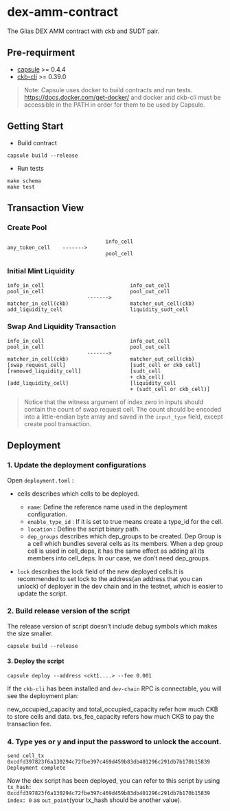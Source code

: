 # dex-amm-contract

The Glias DEX AMM contract with ckb and SUDT pair.

## Pre-requirment

* [capsule](https://github.com/nervosnetwork/capsule) >= 0.4.4
* [ckb-cli](https://github.com/nervosnetwork/ckb-cli) >= 0.39.0

> Note: Capsule uses docker to build contracts and run tests. https://docs.docker.com/get-docker/
> and docker and ckb-cli must be accessible in the PATH in order for them to be used by Capsule.

## Getting Start

* Build contract

```shell
capsule build --release
```

* Run tests

```shell
make schema
make test
```

## Transaction View

### Create Pool

```
                                info_cell
any_token_cell    ------->
                                pool_cell
```

### Initial Mint Liquidity

```
info_in_cell                            info_out_cell
pool_in_cell                            pool_out_cell
                          ------->
matcher_in_cell(ckb)                    matcher_out_cell(ckb) 
add_liquidity_cell                      liquidity_sudt_cell
```

### Swap And Liquidity Transaction

```
info_in_cell                            info_out_cell
pool_in_cell                            pool_out_cell
                          ------->
matcher_in_cell(ckb)                    matcher_out_cell(ckb) 
[swap_request_cell]                     [sudt_cell or ckb_cell]
[removed_liquidity_cell]                [sudt_cell
                                        + ckb_cell]
[add_liquidity_cell]                    [liquidity_cell
                                        + (sudt_cell or ckb_cell)]
```

> Notice that the witness argument of index zero in inputs should contain the count of swap request cell. The count should be encoded into a little-endian byte array and saved in the `input_type` field, except create pool transaction.

##  Deployment

### 1. Update the deployment configurations

Open `deployment.toml` :

- cells describes which cells to be deployed.

  - `name`: Define the reference name used in the deployment configuration.
  - `enable_type_id` : If it is set to true means create a type_id for the cell.
  - `location` : Define the script binary path.
  - `dep_groups` describes which dep_groups to be created. Dep Group is a cell which bundles several cells as its members. When a dep group cell is used in cell_deps, it has the same effect as adding all its members into cell_deps. In our case, we don’t need dep_groups.

- `lock` describes the lock field of the new deployed cells.It is recommended to set lock to the address(an address that you can unlock) of deployer in the dev chain and in the testnet, which is easier to update the script.

### 2. Build release version of the script

The release version of script doesn’t include debug symbols which makes the size smaller.

```shell
capsule build --release
```

#### 3. Deploy the script

```shell
capsule deploy --address <ckt1....> --fee 0.001
```

If the `ckb-cli` has been installed and `dev-chain` RPC is connectable, you will see the deployment plan:

new_occupied_capacity and total_occupied_capacity refer how much CKB to store cells and data.
txs_fee_capacity refers how much CKB to pay the transaction fee.

### 4. Type yes or y and input the password to unlock the account.

```shell
send cell_tx 0xcdfd397823f6a130294c72fbe397c469d459b83db401296c291db7b170b15839
Deployment complete
```

Now the dex script has been deployed, you can refer to this script by using `tx_hash: 0xcdfd397823f6a130294c72fbe397c469d459b83db401296c291db7b170b15839 index: 0` as `out_point`(your tx_hash should be another value).
